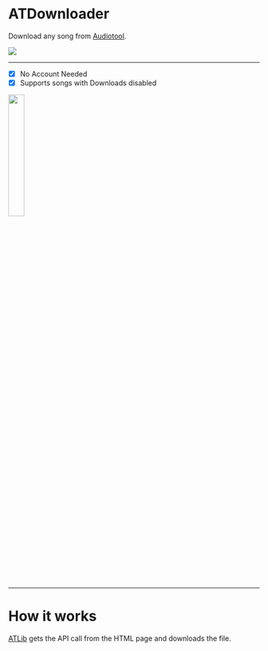 # ATDownloader
Download any song from <a href="audiotool.com">Audiotool</a>.

<img src="https://i.imgur.com/Y3Wj4nC.png">

- - - -
- [x] No Account Needed
- [x] Supports songs with Downloads disabled
<img align=top width=25% heigth=25% src="https://i.imgur.com/IqjL1rQ.png">

- - - -

# How it works
<a href="https://github.com/miso-xyz/ATLib">ATLib</a> gets the API call from the HTML page and downloads the file.
